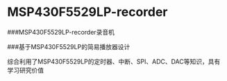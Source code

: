 # MSP430F5529LP-recorder<br>
###MSP430F5529LP-recorder录音机<br>

###基于MSP430F5529LP的简易播放器设计

综合利用了MSP430F5529LP的定时器、中断、SPI、ADC、DAC等知识，具有学习研究价值
